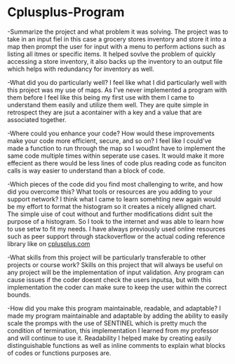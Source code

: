 # Cplusplus-Program

-Summarize the project and what problem it was solving.
  The project was to take in an input fiel in this case a grocery stores inventory and store it into a map then prompt the user for input with a menu to perform actions such as listing all itmes or specific items. It helped sovlve the problem of quickly accessing a store inventory, it also backs up the inventory to an output file which helps with redundancy for inventory as well.
  
-What did you do particularly well?
  I feel like what I did particularly well with this project was my use of maps. As I've never implemented a program with them before I feel like this being my first use with them I came to understand them easily and utilize them well. They are quite simple in retrospect they are jsut a acontainer with a key and a value that are associated together.
  
-Where could you enhance your code? How would these improvements make your code more efficient, secure, and so on?
  I feel like I could've made a function to run through the map so I woudlnt have to implement the same code multiple times within seperate use cases. It would make it more effecient as there would be less lines of code plus reading code as funciton calls is way easier to understand than a block of code.

-Which pieces of the code did you find most challenging to write, and how did you overcome this? What tools or resources are you adding to your support network?
  I think what I came to learn somehting new again would be my effort to format the histogram so it creates a nicely alligned chart. The simple uise of cout without and further modifications didnt suit the purpose of a histogram. So I took to the internet and was able to learn how to use setw to fit my needs. I have always previously used online resources such as peer support through stackoverflow or the actual coding reference library like on [cplusplus.com](https://cplusplus.com/reference/)

-What skills from this project will be particularly transferable to other projects or course work?
  Skills on this project that will always be useful on any project will be the implementation of input validation. Any program can cause issues if the coder doesnt   check the users inputsa, but with this implementation the coder can make sure to keep the user within the correct bounds.

-How did you make this program maintainable, readable, and adaptable?
  I made my program maintainable and adaptable by adding the ability to easily scale the promps with the use of SENTINEL which is pretty much the condition of termination, this implementation I learned from my professor and will continue to use it. Readability I helped make by creating easily distinguishable functions as well as inline comments to explain what blocks of codes or functions purposes are.
